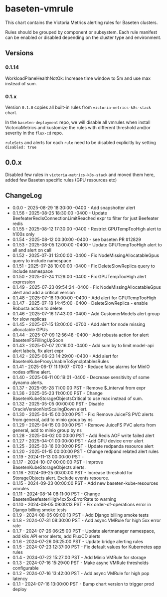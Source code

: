 # baseten-vmrule

This chart contains the Victoria Metrics alerting rules for Baseten clusters.

Rules should be grouped by component or subsystem. Each rule manifest can be enabled or disabled depending on the cluster type and environment.

## Versions

### 0.1.14

WorkloadPlaneHealthNotOk: Increase time window to 5m and use max instead of sum.

### 0.1.x

Version `0.1.0` copies all built-in rules from `victoria-metrics-k8s-stack` chart.

In the `baseten-deployment` repo, we will disable all vmrules when install VictoriaMetrics and kustomize the rules with different threshold and/or severity in the `flux-cd` repo.

`ruleSets` and alerts for each `rule` need to be disabled explicitly by setting `disabled: true`

## 0.0.x

Disabled few rules in `victoria-metrics-k8s-stack` and moved them here, added few Baseten specific rules (GPU resources etc)

## ChangeLog
- 0.0.0 -  2025-08-29 18:30:00 -0400 - Add snapshotter alert
- 0.1.56 - 2025-08-25 18:30:00 -0400 - Update BeefeaterRedisConnectionLimitReached expr to filter for just Beefeater redis
- 0.1.55 - 2025-08-12 17:30:00 -0400 - Restrict GPUTempTooHigh alert to h100s only
- 0.1.54 - 2025-08-12 00:30:00 -0400 - see baseten PR #12829
- 0.1.53 - 2025-08-05 12:00:00 -0400 - Update GPUTempTooHigh alert to all and alert on call
- 0.1.52 - 2025-07-31 13:00:00 -0400 - Fix NodeMissingAllocatableGpus query to include namespace
- 0.1.51 - 2025-07-28 10:00:00 -0400 - Fix DeleteSlowReplica query to include namespace
- 0.1.50 - 2025-07-24 11:29:00 -0400 - Fix GPUTempTooHigh alert expression
- 0.1.49 - 2025-07-23 09:54:24 -0400 - Fix NodeMissingAllocatableGpus alert and add a critical version
- 0.1.48 - 2025-07-18 19:00:00 -0400 - Add alert for GPUTempTooHigh
- 0.1.47 - 2025-07-18 14:45:00 -0400 - DeleteSlowReplica - enable Robusta action to delete
- 0.1.46 - 2025-07-16 17:43:00 -0400 - Add CustomerModels alert group for slow replicas
- 0.1.45 - 2025-07-15 13:00:00 -0700 - Add alert for node missing allocatable GPUs
- 0.1.44 - 2025-07-09 12:56:48 -0400 - Add robusta action for alert BasetenFSFillingUpSoon
- 0.1.43 - 2025-07-07 20:16:00 -0400 - Add sum by to limit model-api alert labels, fix alert expr
- 0.1.42 - 2025-06-23 14:29:00 -0400 - Add alert for BasetenKubeProxyUnableToSyncIptablesRules
- 0.1.41 - 2025-06-17 11:19:07 -0700 - Reduce false alarms for MinIO nodes offline alert.
- 0.1.40 - 2025-06-11 00:19:01 -0400 - Decrease sensitivity of some dynamo alerts.
- 0.1.37 - 2025-05-28 11:00:00 PST - Remove $_interval from expr 
- 0.1.36 - 2025-05-23 11:00:00 PST - Change BasetenKubeStorageObjectsCritical to use max instead of sum.
- 0.1.32 - 2025-05-05 00:00:00 PST - Disable OracleVersionNotScalingDown alert.
- 0.1.30 - 2025-04-15 00:00:00 PST - Fix: Remove JuiceFS PVC alerts from general, add to minio group by ns
- 0.1.29 - 2025-04-15 00:00:00 PST - Remove JuiceFS PVC alerts from general, add to minio group by ns
- 0.1.28 - 2025-04-02 00:00:00 PST - Add Redis AOF write failed alert
- 0.1.27 - 2025-04-01 00:00:00 PST - Add GPU device error alert
- 0.1.25 - 2025-03-16 00:00:00 PST - Update redpanda resource alert
- 0.1.20 - 2025-01-15 00:00:00 PST - Change redpand related alert rules
- 0.1.19 - 2024-11-13 00:00:00 PST -
- 0.1.17 - 2024-10-07 00:00:00 PST - Improve BasetenKubeStorageObjects alerts.
- 0.1.16 - 2024-09-25 00:00:00 PST - Increase threshold for StorageObjects alert. Exclude events resource.
- 0.1.15 - 2024-09-23 00:00:00 PST - Add new baseten-kube-resources vmrules
- 0.1.11 - 2024-08-14 08:11:00 PST - Change BasetenBeefeaterHigh4xx5xxErrorRate to warning
- 0.1.10 - 2024-08-05 09:00:13 PST - Fix order-of-operations error in Django billing smoke tests
- 0.1.9 - 2024-08-05 09:00:13 PST - Add Django billing smoke tests
- 0.1.8 - 2024-07-31 08:30:00 PST - Add async VMRule for high 5xx error rate
- 0.1.7 - 2024-07-26 06:25:00 PST - Update alertmanager namespace, add k8s API error alerts, add FluxCD alerts
- 0.1.6 - 2024-07-26 06:25:00 PST - Update bridge alerting rules
- 0.1.5 - 2024-07-23 12:37:00 PST - Fix default values for Kubernetes app rules
- 0.1.4 - 2024-07-22 15:27:00 PST - Add Minio VMRule for storage
- 0.1.3 - 2024-07-16 15:29:00 PST - Make async VMRule thresholds configurable
- 0.1.2 - 2024-07-16 13:42:00 PST - Add async VMRule for high pop latency
- 0.1.1 - 2024-07-16 13:00:00 PST - Bump chart version to trigger prod deploy
